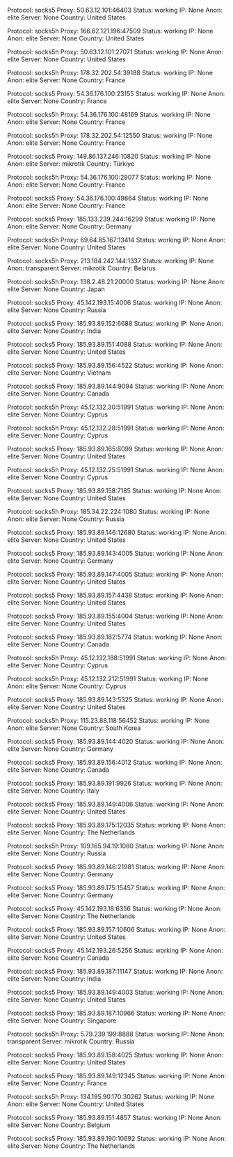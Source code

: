 Protocol: socks5
Proxy: 50.63.12.101:46403
Status: working
IP: None
Anon: elite
Server: None
Country: United States

Protocol: socks5h
Proxy: 166.62.121.196:47509
Status: working
IP: None
Anon: elite
Server: None
Country: United States

Protocol: socks5h
Proxy: 50.63.12.101:27071
Status: working
IP: None
Anon: elite
Server: None
Country: United States

Protocol: socks5h
Proxy: 178.32.202.54:39188
Status: working
IP: None
Anon: elite
Server: None
Country: France

Protocol: socks5
Proxy: 54.36.176.100:23155
Status: working
IP: None
Anon: elite
Server: None
Country: France

Protocol: socks5h
Proxy: 54.36.176.100:48169
Status: working
IP: None
Anon: elite
Server: None
Country: France

Protocol: socks5h
Proxy: 178.32.202.54:12550
Status: working
IP: None
Anon: elite
Server: None
Country: France

Protocol: socks5
Proxy: 149.86.137.246:10820
Status: working
IP: None
Anon: elite
Server: mikrotik
Country: Türkiye

Protocol: socks5h
Proxy: 54.36.176.100:29077
Status: working
IP: None
Anon: elite
Server: None
Country: France

Protocol: socks5
Proxy: 54.36.176.100:49864
Status: working
IP: None
Anon: elite
Server: None
Country: France

Protocol: socks5
Proxy: 185.133.239.244:16299
Status: working
IP: None
Anon: elite
Server: None
Country: Germany

Protocol: socks5h
Proxy: 69.64.85.167:13414
Status: working
IP: None
Anon: elite
Server: None
Country: United States

Protocol: socks5h
Proxy: 213.184.242.144:1337
Status: working
IP: None
Anon: transparent
Server: mikrotik
Country: Belarus

Protocol: socks5h
Proxy: 138.2.48.21:20000
Status: working
IP: None
Anon: elite
Server: None
Country: Japan

Protocol: socks5
Proxy: 45.142.193.15:4006
Status: working
IP: None
Anon: elite
Server: None
Country: Russia

Protocol: socks5
Proxy: 185.93.89.152:6688
Status: working
IP: None
Anon: elite
Server: None
Country: India

Protocol: socks5
Proxy: 185.93.89.151:4088
Status: working
IP: None
Anon: elite
Server: None
Country: United States

Protocol: socks5
Proxy: 185.93.89.156:4522
Status: working
IP: None
Anon: elite
Server: None
Country: Vietnam

Protocol: socks5
Proxy: 185.93.89.144:9094
Status: working
IP: None
Anon: elite
Server: None
Country: Canada

Protocol: socks5h
Proxy: 45.12.132.30:51991
Status: working
IP: None
Anon: elite
Server: None
Country: Cyprus

Protocol: socks5h
Proxy: 45.12.132.28:51991
Status: working
IP: None
Anon: elite
Server: None
Country: Cyprus

Protocol: socks5
Proxy: 185.93.89.165:8099
Status: working
IP: None
Anon: elite
Server: None
Country: United States

Protocol: socks5h
Proxy: 45.12.132.25:51991
Status: working
IP: None
Anon: elite
Server: None
Country: Cyprus

Protocol: socks5
Proxy: 185.93.89.158:7185
Status: working
IP: None
Anon: elite
Server: None
Country: United States

Protocol: socks5h
Proxy: 185.34.22.224:1080
Status: working
IP: None
Anon: elite
Server: None
Country: Russia

Protocol: socks5
Proxy: 185.93.89.146:12680
Status: working
IP: None
Anon: elite
Server: None
Country: United States

Protocol: socks5
Proxy: 185.93.89.143:4005
Status: working
IP: None
Anon: elite
Server: None
Country: Germany

Protocol: socks5
Proxy: 185.93.89.147:4005
Status: working
IP: None
Anon: elite
Server: None
Country: United States

Protocol: socks5
Proxy: 185.93.89.157:4438
Status: working
IP: None
Anon: elite
Server: None
Country: United States

Protocol: socks5
Proxy: 185.93.89.155:4004
Status: working
IP: None
Anon: elite
Server: None
Country: United States

Protocol: socks5
Proxy: 185.93.89.182:5774
Status: working
IP: None
Anon: elite
Server: None
Country: Canada

Protocol: socks5h
Proxy: 45.12.132.188:51991
Status: working
IP: None
Anon: elite
Server: None
Country: Cyprus

Protocol: socks5h
Proxy: 45.12.132.212:51991
Status: working
IP: None
Anon: elite
Server: None
Country: Cyprus

Protocol: socks5
Proxy: 185.93.89.143:5325
Status: working
IP: None
Anon: elite
Server: None
Country: United States

Protocol: socks5h
Proxy: 115.23.88.118:56452
Status: working
IP: None
Anon: elite
Server: None
Country: South Korea

Protocol: socks5
Proxy: 185.93.89.144:4020
Status: working
IP: None
Anon: elite
Server: None
Country: Germany

Protocol: socks5
Proxy: 185.93.89.156:4012
Status: working
IP: None
Anon: elite
Server: None
Country: Canada

Protocol: socks5
Proxy: 185.93.89.191:9926
Status: working
IP: None
Anon: elite
Server: None
Country: Italy

Protocol: socks5
Proxy: 185.93.89.149:4006
Status: working
IP: None
Anon: elite
Server: None
Country: United States

Protocol: socks5
Proxy: 185.93.89.175:12035
Status: working
IP: None
Anon: elite
Server: None
Country: The Netherlands

Protocol: socks5h
Proxy: 109.165.94.19:1080
Status: working
IP: None
Anon: elite
Server: None
Country: Russia

Protocol: socks5
Proxy: 185.93.89.146:21981
Status: working
IP: None
Anon: elite
Server: None
Country: Germany

Protocol: socks5
Proxy: 185.93.89.175:15457
Status: working
IP: None
Anon: elite
Server: None
Country: Germany

Protocol: socks5
Proxy: 45.142.193.18:6356
Status: working
IP: None
Anon: elite
Server: None
Country: The Netherlands

Protocol: socks5
Proxy: 185.93.89.157:10606
Status: working
IP: None
Anon: elite
Server: None
Country: United States

Protocol: socks5
Proxy: 45.142.193.26:5256
Status: working
IP: None
Anon: elite
Server: None
Country: Canada

Protocol: socks5
Proxy: 185.93.89.187:11147
Status: working
IP: None
Anon: elite
Server: None
Country: India

Protocol: socks5
Proxy: 185.93.89.149:4003
Status: working
IP: None
Anon: elite
Server: None
Country: United States

Protocol: socks5
Proxy: 185.93.89.187:10966
Status: working
IP: None
Anon: elite
Server: None
Country: Singapore

Protocol: socks5h
Proxy: 5.79.239.199:8888
Status: working
IP: None
Anon: transparent
Server: mikrotik
Country: Russia

Protocol: socks5
Proxy: 185.93.89.158:4025
Status: working
IP: None
Anon: elite
Server: None
Country: United States

Protocol: socks5
Proxy: 185.93.89.149:12345
Status: working
IP: None
Anon: elite
Server: None
Country: France

Protocol: socks5h
Proxy: 134.195.90.170:30262
Status: working
IP: None
Anon: elite
Server: None
Country: United States

Protocol: socks5
Proxy: 185.93.89.151:4857
Status: working
IP: None
Anon: elite
Server: None
Country: Belgium

Protocol: socks5
Proxy: 185.93.89.190:10692
Status: working
IP: None
Anon: elite
Server: None
Country: The Netherlands

